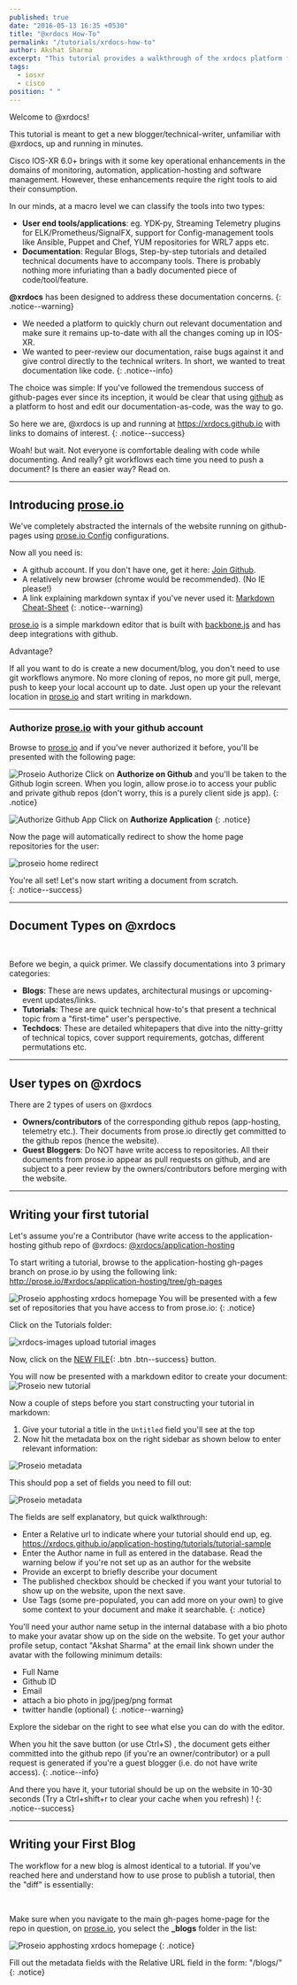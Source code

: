 ```yaml
---
published: true
date: "2016-05-13 16:35 +0530"
title: "@xrdocs How-To"
permalink: "/tutorials/xrdocs-how-to"
author: Akshat Sharma
excerpt: "This tutorial provides a walkthrough of the xrdocs platform for blogging, and creating tutorials and techdocs"
tags: 
  - iosxr
  - cisco
position: " "
---
```


Welcome to @xrdocs!

This tutorial is meant to get a new blogger/technical-writer, unfamiliar with @xrdocs, up and running in minutes.

Cisco IOS-XR 6.0+ brings with it some key operational enhancements in the domains of monitoring, automation, application-hosting and software management. However, these enhancements require the right tools to aid their consumption. 

In our minds, at a macro level we can classify the tools into two types:

* **User end tools/applications**:  eg. YDK-py, Streaming Telemetry plugins for ELK/Prometheus/SignalFX, support for Config-management tools like Ansible, Puppet and Chef, YUM repositories for WRL7 apps etc.
* **Documentation**: Regular Blogs, Step-by-step tutorials and detailed technical documents have to accompany tools. There is probably nothing more infuriating than a badly documented piece of code/tool/feature.
  
  
  
**@xrdocs** has been designed to address these documentation concerns. 
{: .notice--warning}


>
*   We needed a platform to quickly churn out relevant documentation and make sure it remains up-to-date with all the changes coming up in IOS-XR. 
*   We wanted to peer-review our documentation, raise bugs against it and give control directly to the technical writers. In short, we wanted to treat documentation like code.
{: .notice--info}




The choice was simple: If you've followed the tremendous success of github-pages ever since its inception, it would be clear that using [github](https://github.com) as a platform to host and edit our documentation-as-code, was the way to go.

So here we are, @xrdocs is up and running at <https://xrdocs.github.io> with links to domains of interest.
{: .notice--success}


Woah! but wait. Not everyone is comfortable dealing with code while documenting. And really? git workflows each time you need to push a document? Is there an easier way? 
Read on.

---

## Introducing [prose.io](http://prose.io)

We've completely abstracted the internals of the website running on github-pages using [prose.io Config](https://github.com/prose/prose/wiki/Prose-Configuration) configurations.


> 
Now all you need is:
>
*   A github account. If you don't have one, get it here: [Join Github](https://github.com/join).
*   A relatively new browser (chrome would be recommended). (No IE please!)
*   A link explaining markdown syntax if you've never used it: [Markdown Cheat-Sheet](https://github.com/adam-p/markdown-here/wiki/Markdown-Cheatsheet)
{: .notice--warning}

[prose.io](http://prose.io) is a simple markdown editor that is built with [backbone.js](http://backbonejs.org/) and has deep integrations with github.

>
Advantage?
>  
If all you want to do is create a new document/blog, you don't need to use git workflows anymore. No more cloning of repos, no more git pull, merge, push to keep your local account up to date. Just open up your the relevant location in [prose.io](http://prose.io) and start writing in markdown.


---

### Authorize [prose.io](http://prose.io) with your github account   


    
Browse to  [prose.io](http://prose.io) and if you've never authorized it before, you'll be presented with the following page:

![Proseio Authorize](https://xrdocs.github.io/xrdocs-images/assets/tutorial-images/proseio_authorize.png)
Click on **Authorize on Github** and you'll be taken to the Github login screen. When you login, allow prose.io to access your public and private github repos (don't worry, this is a purely client side js app).
{: .notice}


![Authorize Github App](https://xrdocs.github.io/xrdocs-images/assets/tutorial-images/authorise_github.png)
Click on **Authorize Application**
{: .notice}


Now the page will automatically redirect to show the home page repositories for the user:

![proseio home redirect](https://xrdocs.github.io/xrdocs-images/assets/tutorial-images/proseio_authorized_home.png)


You're all set! Let's now start writing a document from scratch.  
{: .notice--success}  

---

## Document Types on @xrdocs
&nbsp;



>
Before we begin, a quick primer. We classify documentations into 3 primary categories:
>
*   **Blogs**:  These are news updates, architectural musings or upcoming-event updates/links.
*   **Tutorials**: These are quick technical how-to's that present a technical topic from a "first-time" user's perspective.
*   **Techdocs**: These are detailed whitepapers that dive into the nitty-gritty of technical topics, cover support requirements, gotchas, different permutations etc.  


---

## User types on @xrdocs

>
There are 2 types of users on @xrdocs
>
*   **Owners/contributors** of the corresponding github repos (app-hosting, telemetry etc.). Their documents from prose.io directly get committed to the github repos (hence the website).
*   **Guest Bloggers**: Do NOT have write access to repositories. All their documents from prose.io appear as pull requests on github, and are subject to a peer review by the owners/contributors before merging with the website.  

---

## Writing your first tutorial


Let's assume you're a Contributor (have write access to the application-hosting github repo of @xrdocs:  [@xrdocs/application-hosting](https://github.com/xrdocs/application-hosting)    

To start writing a tutorial, browse to the application-hosting gh-pages branch on prose.io by using the following link:
<http://prose.io/#xrdocs/application-hosting/tree/gh-pages>    



![Proseio apphosting xrdocs homepage](https://xrdocs.github.io/xrdocs-images/assets/tutorial-images/proseio_apphosting_ghpages.png)
You will be presented with a few set of repositories that you have access to from prose.io:
{: .notice}   

Click on the Tutorials folder:

![xrdocs-images upload tutorial images](https://xrdocs.github.io/xrdocs-images/assets/tutorial-images/proseio_tutorials.png)

Now, click on the [NEW FILE](javascript:void(0)){: .btn .btn--success} button.


You will now be presented with a markdown editor to create your document:
![Proseio new tutorial](https://xrdocs.github.io/xrdocs-images/assets/tutorial-images/proseio_new_tutorial.png)



Now a couple of steps before you start constructing your tutorial in markdown:

1. Give your tutorial a title in the `Untitled` field you'll see at the top
2. Now hit the metadata box on the right sidebar as shown below to enter relevant information:

![Proseio metadata](https://xrdocs.github.io/xrdocs-images/assets/tutorial-images/proseio_metadata.png)

This should pop a set of fields you need to fill out:

>
![Proseio metadata](https://xrdocs.github.io/xrdocs-images/assets/tutorial-images/proseio_metadata.png)
>
The fields are self explanatory, but quick walkthrough:
>
*  Enter a Relative url to indicate where your tutorial should end up, eg. https://xrdocs.github.io/application-hosting/tutorials/tutorial-sample
*  Enter the Author name in full as entered in the database. Read the warning below if you're not set up as an author for the website
*  Provide an excerpt to briefly describe your document
*  The published checkbox should be checked if you want your tutorial to show up on the website, upon the next save.
*  Use Tags (some pre-populated, you can add more on your own) to give some context to your document and make it searchable.
{: .notice}

>
You'll need your author name setup in the internal database with a bio photo to make your avatar show up on the side on the website.
To get your author profile setup, contact "Akshat Sharma" at the email link shown under the avatar with the following minimum details:
>
* Full Name
* Github ID
* Email
* attach a bio photo in jpg/jpeg/png format
* twitter handle (optional)
{: .notice--warning}


Explore the sidebar on the right to see what else you can do with the editor.   

When you hit the save button (or use Ctrl+S) , the document gets either committed into the github repo (if you're an owner/contributor) or a pull request is generated if you're a guest blogger (i.e. do not have write access).
{: .notice--info}


And there you have it, your tutorial should be up on the website in 10-30 seconds (Try a Ctrl+shift+r to clear your cache when you refresh) !
{: .notice--success}

---

## Writing your First Blog

The workflow for a new blog is almost identical to a tutorial. If you've reached here and understand how to use prose to publish a tutorial, then the "diff" is essentially:

&nbsp;

Make sure when you navigate to the main gh-pages home-page for the repo in question, on [prose.io](http://prose.io), you select the **_blogs** folder in the list:


![Proseio apphosting xrdocs homepage](https://xrdocs.github.io/xrdocs-images/assets/tutorial-images/proseio_apphosting_ghpages.png)
{: .notice}


Fill out the metadata fields with the Relative URL field in the form: "/blogs/<blog-name>"
{: .notice}

























































